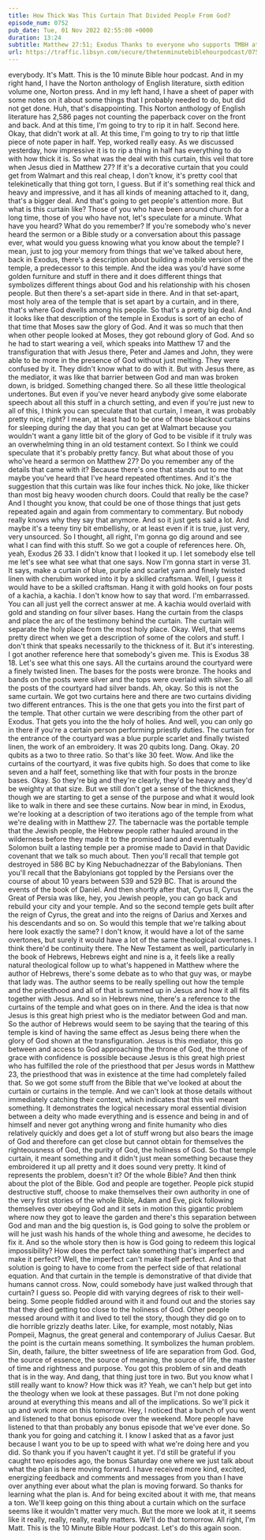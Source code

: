 ```yaml
---
title: How Thick Was This Curtain That Divided People From God?
episode_num: 0752
pub_date: Tue, 01 Nov 2022 02:55:00 +0000
duration: 13:24
subtitle: Matthew 27:51; Exodus Thanks to everyone who supports TMBH at  You're the reason we can all do this together!  Music written and performed by .
url: https://traffic.libsyn.com/secure/thetenminutebiblehourpodcast/0752_-_How_Thick_Was_This_Curtain_That_Divided_People_From_God.mp3
---
```


 everybody. It's Matt. This is the 10 minute Bible hour podcast. And in my right hand, I have the Norton anthology of English literature, sixth edition volume one, Norton press. And in my left hand, I have a sheet of paper with some notes on it about some things that I probably needed to do, but did not get done. Huh, that's disappointing. This Norton anthology of English literature has 2,586 pages not counting the paperback cover on the front and back. And at this time, I'm going to try to rip it in half. Second here. Okay, that didn't work at all. At this time, I'm going to try to rip that little piece of note paper in half. Yep, worked really easy. As we discussed yesterday, how impressive it is to rip a thing in half has everything to do with how thick it is. So what was the deal with this curtain, this veil that tore when Jesus died in Matthew 27? If it's a decorative curtain that you could get from Walmart and this real cheap, I don't know, it's pretty cool that telekinetically that thing got torn, I guess. But if it's something real thick and heavy and impressive, and it has all kinds of meaning attached to it, dang, that's a bigger deal. And that's going to get people's attention more. But what is this curtain like? Those of you who have been around church for a long time, those of you who have not, let's speculate for a minute. What have you heard? What do you remember? If you're somebody who's never heard the sermon or a Bible study or a conversation about this passage ever, what would you guess knowing what you know about the temple? I mean, just to jog your memory from things that we've talked about here, back in Exodus, there's a description about building a mobile version of the temple, a predecessor to this temple. And the idea was you'd have some golden furniture and stuff in there and it does different things that symbolizes different things about God and his relationship with his chosen people. But then there's a set-apart side in there. And in that set-apart, most holy area of the temple that is set apart by a curtain, and in there, that's where God dwells among his people. So that's a pretty big deal. And it looks like that description of the temple in Exodus is sort of an echo of that time that Moses saw the glory of God. And it was so much that then when other people looked at Moses, they got rebound glory of God. And so he had to start wearing a veil, which speaks into Matthew 17 and the transfiguration that with Jesus there, Peter and James and John, they were able to be more in the presence of God without just melting. They were confused by it. They didn't know what to do with it. But with Jesus there, as the mediator, it was like that barrier between God and man was broken down, is bridged. Something changed there. So all these little theological undertones. But even if you've never heard anybody give some elaborate speech about all this stuff in a church setting, and even if you're just new to all of this, I think you can speculate that that curtain, I mean, it was probably pretty nice, right? I mean, at least had to be one of those blackout curtains for sleeping during the day that you can get at Walmart because you wouldn't want a gany little bit of the glory of God to be visible if it truly was an overwhelming thing in an old testament context. So I think we could speculate that it's probably pretty fancy. But what about those of you who've heard a sermon on Matthew 27? Do you remember any of the details that came with it? Because there's one that stands out to me that maybe you've heard that I've heard repeated oftentimes. And it's the suggestion that this curtain was like four inches thick. No joke, like thicker than most big heavy wooden church doors. Could that really be the case? And I thought you know, that could be one of those things that just gets repeated again and again from commentary to commentary. But nobody really knows why they say that anymore. And so it just gets said a lot. And maybe it's a teeny tiny bit embellishy, or at least even if it is true, just very, very unsourced. So I thought, all right, I'm gonna go dig around and see what I can find with this stuff. So we got a couple of references here. Oh, yeah, Exodus 26 33. I didn't know that I looked it up. I let somebody else tell me let's see what see what that one says. Now I'm gonna start in verse 31. It says, make a curtain of blue, purple and scarlet yarn and finely twisted linen with cherubim worked into it by a skilled craftsman. Well, I guess it would have to be a skilled craftsman. Hang it with gold hooks on four posts of a kachia, a kachia. I don't know how to say that word. I'm embarrassed. You can all just yell the correct answer at me. A kachia would overlaid with gold and standing on four silver bases. Hang the curtain from the clasps and place the arc of the testimony behind the curtain. The curtain will separate the holy place from the most holy place. Okay. Well, that seems pretty direct when we get a description of some of the colors and stuff. I don't think that speaks necessarily to the thickness of it. But it's interesting. I got another reference here that somebody's given me. This is Exodus 38 18. Let's see what this one says. All the curtains around the courtyard were a finely twisted linen. The bases for the posts were bronze. The hooks and bands on the posts were silver and the tops were overlaid with silver. So all the posts of the courtyard had silver bands. Ah, okay. So this is not the same curtain. We got two curtains here and there are two curtains dividing two different entrances. This is the one that gets you into the first part of the temple. That other curtain we were describing from the other part of Exodus. That gets you into the the holy of holies. And well, you can only go in there if you're a certain person performing priestly duties. The curtain for the entrance of the courtyard was a blue purple scarlet and finally twisted linen, the work of an embroidery. It was 20 qubits long. Dang. Okay. 20 qubits as a two to three ratio. So that's like 30 feet. Wow. And like the curtains of the courtyard, it was five qubits high. So does that come to like seven and a half feet, something like that with four posts in the bronze bases. Okay. So they're big and they're clearly, they'd be heavy and they'd be weighty at that size. But we still don't get a sense of the thickness, though we are starting to get a sense of the purpose and what it would look like to walk in there and see these curtains. Now bear in mind, in Exodus, we're looking at a description of two iterations ago of the temple from what we're dealing with in Matthew 27. The tabernacle was the portable temple that the Jewish people, the Hebrew people rather hauled around in the wilderness before they made it to the promised land and eventually Solomon built a lasting temple per a promise made to David in that Davidic covenant that we talk so much about. Then you'll recall that temple got destroyed in 586 BC by King Nebuchadnezzar of the Babylonians. Then you'll recall that the Babylonians got toppled by the Persians over the course of about 10 years between 539 and 529 BC. That is around the events of the book of Daniel. And then shortly after that, Cyrus II, Cyrus the Great of Persia was like, hey, you Jewish people, you can go back and rebuild your city and your temple. And so the second temple gets built after the reign of Cyrus, the great and into the reigns of Darius and Xerxes and his descendants and so on. So would this temple that we're talking about here look exactly the same? I don't know, it would have a lot of the same overtones, but surely it would have a lot of the same theological overtones. I think there'd be continuity there. The New Testament as well, particularly in the book of Hebrews, Hebrews eight and nine is a, it feels like a really natural theological follow up to what's happened in Matthew where the author of Hebrews, there's some debate as to who that guy was, or maybe that lady was. The author seems to be really spelling out how the temple and the priesthood and all of that is summed up in Jesus and how it all fits together with Jesus. And so in Hebrews nine, there's a reference to the curtains of the temple and what goes on in there. And the idea is that now Jesus is this great high priest who is the mediator between God and man. So the author of Hebrews would seem to be saying that the tearing of this temple is kind of having the same effect as Jesus being there when the glory of God shown at the transfiguration. Jesus is this mediator, this go between and access to God approaching the throne of God, the throne of grace with confidence is possible because Jesus is this great high priest who has fulfilled the role of the priesthood that per Jesus words in Matthew 23, the priesthood that was in existence at the time had completely failed that. So we got some stuff from the Bible that we've looked at about the curtain or curtains in the temple. And we can't look at those details without immediately catching their context, which indicates that this veil meant something. It demonstrates the logical necessary moral essential division between a deity who made everything and is essence and being in and of himself and never got anything wrong and finite humanity who dies relatively quickly and does get a lot of stuff wrong but also bears the image of God and therefore can get close but cannot obtain for themselves the righteousness of God, the purity of God, the holiness of God. So that temple curtain, it meant something and it didn't just mean something because they embroidered it up all pretty and it does sound very pretty. It kind of represents the problem, doesn't it? Of the whole Bible? And then think about the plot of the Bible. God and people are together. People pick stupid destructive stuff, choose to make themselves their own authority in one of the very first stories of the whole Bible, Adam and Eve, pick following themselves over obeying God and it sets in motion this gigantic problem where now they got to leave the garden and there's this separation between God and man and the big question is, is God going to solve the problem or will he just wash his hands of the whole thing and awesome, he decides to fix it. And so the whole story then is how is God going to redeem this logical impossibility? How does the perfect take something that's imperfect and make it perfect? Well, the imperfect can't make itself perfect. And so that solution is going to have to come from the perfect side of that relational equation. And that curtain in the temple is demonstrative of that divide that humans cannot cross. Now, could somebody have just walked through that curtain? I guess so. People did with varying degrees of risk to their well-being. Some people fiddled around with it and found out and the stories say that they died getting too close to the holiness of God. Other people messed around with it and lived to tell the story, though they did go on to die horrible grizzly deaths later. Like, for example, most notably, Nias Pompeii, Magnus, the great general and contemporary of Julius Caesar. But the point is the curtain means something. It symbolizes the human problem. Sin, death, failure, the bitter sweetness of life are separation from God. God, the source of essence, the source of meaning, the source of life, the master of time and rightness and purpose. You got this problem of sin and death that is in the way. And dang, that thing just tore in two. But you know what I still really want to know? How thick was it? Yeah, we can't help but get into the theology when we look at these passages. But I'm not done poking around at everything this means and all of the implications. So we'll pick it up and work more on this tomorrow. Hey, I noticed that a bunch of you went and listened to that bonus episode over the weekend. More people have listened to that than probably any bonus episode that we've ever done. So thank you for going and catching it. I know I asked that as a favor just because I want you to be up to speed with what we're doing here and you did. So thank you if you haven't caught it yet. I'd still be grateful if you caught two episodes ago, the bonus Saturday one where we just talk about what the plan is here moving forward. I have received more kind, excited, energizing feedback and comments and messages from you than I have over anything ever about what the plan is moving forward. So thanks for learning what the plan is. And for being excited about it with me, that means a ton. We'll keep going on this thing about a curtain which on the surface seems like it wouldn't matter very much. But the more we look at it, it seems like it really, really, really, really matters. We'll do that tomorrow. All right, I'm Matt. This is the 10 Minute Bible Hour podcast. Let's do this again soon.
